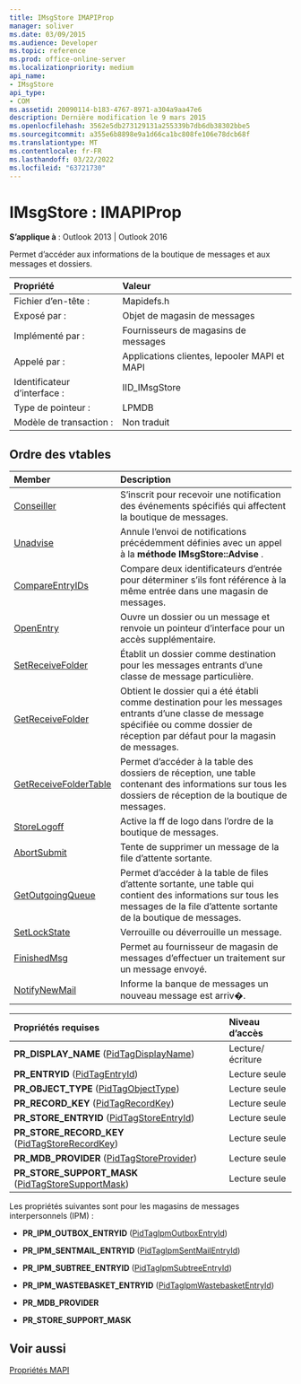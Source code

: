 ```yaml
---
title: IMsgStore IMAPIProp
manager: soliver
ms.date: 03/09/2015
ms.audience: Developer
ms.topic: reference
ms.prod: office-online-server
ms.localizationpriority: medium
api_name:
- IMsgStore
api_type:
- COM
ms.assetid: 20090114-b183-4767-8971-a304a9aa47e6
description: Dernière modification le 9 mars 2015
ms.openlocfilehash: 3562e5db273129131a255339b7db6db38302bbe5
ms.sourcegitcommit: a355e6b8898e9a1d66ca1bc808fe106e78dcb68f
ms.translationtype: MT
ms.contentlocale: fr-FR
ms.lasthandoff: 03/22/2022
ms.locfileid: "63721730"
---
```

# <a name="imsgstore--imapiprop"></a>IMsgStore : IMAPIProp

  
  
**S’applique à** : Outlook 2013 | Outlook 2016 
  
Permet d’accéder aux informations de la boutique de messages et aux messages et dossiers.
  
|Propriété |Valeur |
|:-----|:-----|
|Fichier d’en-tête :  <br/> |Mapidefs.h  <br/> |
|Exposé par :  <br/> |Objet de magasin de messages  <br/> |
|Implémenté par :  <br/> |Fournisseurs de magasins de messages  <br/> |
|Appelé par :  <br/> |Applications clientes, lepooler MAPI et MAPI  <br/> |
|Identificateur d’interface :  <br/> |IID_IMsgStore  <br/> |
|Type de pointeur :  <br/> |LPMDB  <br/> |
|Modèle de transaction :  <br/> |Non traduit  <br/> |
   
## <a name="vtable-order"></a>Ordre des vtables

|Member |Description |
|:-----|:-----|
|[Conseiller](imsgstore-advise.md) <br/> |S’inscrit pour recevoir une notification des événements spécifiés qui affectent la boutique de messages. |
|[Unadvise](imsgstore-unadvise.md) <br/> |Annule l’envoi de notifications précédemment définies avec un appel à la **méthode IMsgStore::Advise** . |
|[CompareEntryIDs](imsgstore-compareentryids.md) <br/> |Compare deux identificateurs d’entrée pour déterminer s’ils font référence à la même entrée dans une magasin de messages. |
|[OpenEntry](imsgstore-openentry.md) <br/> |Ouvre un dossier ou un message et renvoie un pointeur d’interface pour un accès supplémentaire. |
|[SetReceiveFolder](imsgstore-setreceivefolder.md) <br/> |Établit un dossier comme destination pour les messages entrants d’une classe de message particulière. |
|[GetReceiveFolder](imsgstore-getreceivefolder.md) <br/> |Obtient le dossier qui a été établi comme destination pour les messages entrants d’une classe de message spécifiée ou comme dossier de réception par défaut pour la magasin de messages. |
|[GetReceiveFolderTable](imsgstore-getreceivefoldertable.md) <br/> |Permet d’accéder à la table des dossiers de réception, une table contenant des informations sur tous les dossiers de réception de la boutique de messages. |
|[StoreLogoff](imsgstore-storelogoff.md) <br/> |Active la ff de logo dans l’ordre de la boutique de messages. |
|[AbortSubmit](imsgstore-abortsubmit.md) <br/> |Tente de supprimer un message de la file d’attente sortante. |
|[GetOutgoingQueue](imsgstore-getoutgoingqueue.md) <br/> |Permet d’accéder à la table de files d’attente sortante, une table qui contient des informations sur tous les messages de la file d’attente sortante de la boutique de messages. |
|[SetLockState](imsgstore-setlockstate.md) <br/> |Verrouille ou déverrouille un message. |
|[FinishedMsg](imsgstore-finishedmsg.md) <br/> |Permet au fournisseur de magasin de messages d’effectuer un traitement sur un message envoyé. |
|[NotifyNewMail](imsgstore-notifynewmail.md) <br/> |Informe la banque de messages un nouveau message est arriv�. |
   
|**Propriétés requises**|**Niveau d’accès**|
|:-----|:-----|
|**PR_DISPLAY_NAME** ([PidTagDisplayName](pidtagdisplayname-canonical-property.md))  <br/> |Lecture/écriture  <br/> |
|**PR_ENTRYID** ([PidTagEntryId](pidtagentryid-canonical-property.md))  <br/> |Lecture seule  <br/> |
|**PR_OBJECT_TYPE** ([PidTagObjectType](pidtagobjecttype-canonical-property.md))  <br/> |Lecture seule  <br/> |
|**PR_RECORD_KEY** ([PidTagRecordKey](pidtagrecordkey-canonical-property.md))  <br/> |Lecture seule  <br/> |
|**PR_STORE_ENTRYID** ([PidTagStoreEntryId](pidtagstoreentryid-canonical-property.md))  <br/> |Lecture seule  <br/> |
|**PR_STORE_RECORD_KEY** ([PidTagStoreRecordKey](pidtagstorerecordkey-canonical-property.md))  <br/> |Lecture seule  <br/> |
|**PR_MDB_PROVIDER** ([PidTagStoreProvider](pidtagstoreprovider-canonical-property.md))  <br/> |Lecture seule  <br/> |
|**PR_STORE_SUPPORT_MASK** ([PidTagStoreSupportMask](pidtagstoresupportmask-canonical-property.md))  <br/> |Lecture seule  <br/> |
   
Les propriétés suivantes sont pour les magasins de messages interpersonnels (IPM) :
  
- **PR_IPM_OUTBOX_ENTRYID** ([PidTagIpmOutboxEntryId](pidtagipmoutboxentryid-canonical-property.md))
    
- **PR_IPM_SENTMAIL_ENTRYID** ([PidTagIpmSentMailEntryId](pidtagipmsentmailentryid-canonical-property.md))
    
- **PR_IPM_SUBTREE_ENTRYID** ([PidTagIpmSubtreeEntryId](pidtagipmsubtreeentryid-canonical-property.md))
    
- **PR_IPM_WASTEBASKET_ENTRYID** ([PidTagIpmWastebasketEntryId](pidtagipmwastebasketentryid-canonical-property.md))
    
- **PR_MDB_PROVIDER**
    
- **PR_STORE_SUPPORT_MASK**
    
## <a name="see-also"></a>Voir aussi



[Propriétés MAPI](mapi-properties.md)

